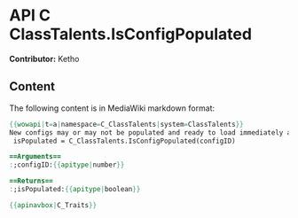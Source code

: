 # API C ClassTalents.IsConfigPopulated

**Contributor:** Ketho

## Content

The following content is in MediaWiki markdown format:

```mediawiki
{{wowapi|t=a|namespace=C_ClassTalents|system=ClassTalents}}
New configs may or may not be populated and ready to load immediately after creation. Avoid calling for configs intentionally created empty.
 isPopulated = C_ClassTalents.IsConfigPopulated(configID)

==Arguments==
:;configID:{{apitype|number}}

==Returns==
:;isPopulated:{{apitype|boolean}}

{{apinavbox|C_Traits}}
```